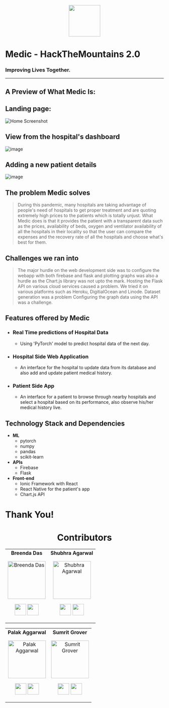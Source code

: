 <p align="center"><img src="https://cdn.discordapp.com/attachments/852945305280577588/858615260943220756/unknown.png" width="100" height="100"</p>

# **Medic** - HackTheMountains 2.0

### Improving Lives Together.
---

## A Preview of What Medic Is:

## Landing page:

![Home Screenshot](https://user-images.githubusercontent.com/67220475/123537142-99ee9180-d74b-11eb-824c-dd9a69051bf5.png)

## View from the hospital's dashboard

![image](https://user-images.githubusercontent.com/67220475/123538320-f654af80-d751-11eb-9e74-914d86ea56aa.png)

## Adding a new patient details

![image](https://user-images.githubusercontent.com/67220475/123537241-08cbea80-d74c-11eb-9c1f-5f50a9db0356.png)

## The problem Medic solves

> During this pandemic, many hospitals are taking advantage of people's need of hospitals to get proper treatment and are quoting extremely high prices to the patients which is totally unjust. What Medic does is that it provides the patient with a transparent data such as the prices, availability of beds, oxygen and ventilator availability of all the hospitals in their locality so that the user can compare the expenses and the recovery rate of all the hospitals and choose what's best for them.

## Challenges we ran into

> The major hurdle on the web development side was to configure the webapp with both firebase and flask and plotting graphs was also a hurdle as the Chart.js library was not upto the mark.
> Hosting the Flask API on various cloud services caused a problem. We tried it on various platforms such as Heroku, DigitialOcean and Linode.
> Dataset generation was a problem
> Configuring the graph data using the API was a challenge.

## Features offered by Medic

- ### **Real Time predictions of Hospital Data**
  - Using 'PyTorch' model to predict hospital data of the next day.
- ### **Hospital Side Web Application**
  - An interface for the hospital to update data from its database and also add and update patient medical history.
- ### **Patient Side App**
  - An interface for a patient to browse through nearby hospitals and select a hospital based on its performance, also observe        his/her medical history live.
## Technology Stack and Dependencies

- **ML**
  - pytorch
  - numpy
  - pandas
  - scikit-learn
- **APIs**
  - Firebase
  - Flask
- **Front-end**
  - Ionic Framework with React
  - React Native for the patient's app
  - Chart.js API

# Thank You!

<h1 align="center"> Contributors </h1>
<table align="center">
<tr align="center">
<td>
<strong>Breenda Das</strong>
<p align="center">
<img src = "https://cdn.discordapp.com/attachments/857649911759896579/858635368945156116/breenda.jpeg"  height="120" alt="Breenda Das">
</p>
<p align="center">
<a href = "https://github.com/ds-brx"><img src = "http://www.iconninja.com/files/241/825/211/round-collaboration-social-github-code-circle-network-icon.svg" width="36" height = "36"/></a>
<a href = "https://www.linkedin.com/in/breenda-das-68a1891aa/">
<img src = "http://www.iconninja.com/files/863/607/751/network-linkedin-social-connection-circular-circle-media-icon.svg" width="36" height="36"/>
</a>
</p>
</td>
<td>
<strong>Shubhra Agarwal</strong>
<p align="center">
<img src = "https://cdn.discordapp.com/attachments/852945305280577588/853135575421943858/Untitled_design.png" alt="Shubhra Agarwal" height="120">
</p>
<p align="center">
<a href = "https://github.com/shubhraagarwal"><img src = "http://www.iconninja.com/files/241/825/211/round-collaboration-social-github-code-circle-network-icon.svg" width="36" height = "36"/></a>
<a href = "https://www.linkedin.com/in/agarwalshubhra/">
<img src = "http://www.iconninja.com/files/863/607/751/network-linkedin-social-connection-circular-circle-media-icon.svg" width="36" height="36"/>
</a>
</p>
</td>
</tr>
</table>
<table align="center">
<tr align="center">
<td>
<strong>Palak Aggarwal</strong>
<p align="center">
<img src = "https://cdn.discordapp.com/attachments/857649911759896579/858635259079032832/palak.jpg" alt="Palak Aggarwal" height="120">
</p>
<p align="center">
<a href = "https://github.com/Palak-Aggarwal1234"><img src = "http://www.iconninja.com/files/241/825/211/round-collaboration-social-github-code-circle-network-icon.svg" width="36" height = "36"/></a>
<a href = "https://www.linkedin.com/in/palak-aggarwal-96366a18b/">
<img src = "http://www.iconninja.com/files/863/607/751/network-linkedin-social-connection-circular-circle-media-icon.svg" width="36" height="36"/>
</a>
</p>
</td>
<td>
<strong>Sumrit Grover</strong>
<p align="center">
<img src = "https://cdn.discordapp.com/attachments/852945305280577588/852945815592632360/sumrit_grover.jpg" alt="Sumrit Grover" height="120">
</p>
<p align="center">
<a href = "https://github.com/smgrv123"><img src = "http://www.iconninja.com/files/241/825/211/round-collaboration-social-github-code-circle-network-icon.svg" width="36" height = "36"/></a>
<a href = "https://www.linkedin.com/in/sumrit-grover-1689351aa/">
<img src = "http://www.iconninja.com/files/863/607/751/network-linkedin-social-connection-circular-circle-media-icon.svg" width="36" height="36"/>
</a>
</p>
</td>
</tr>
</table>
